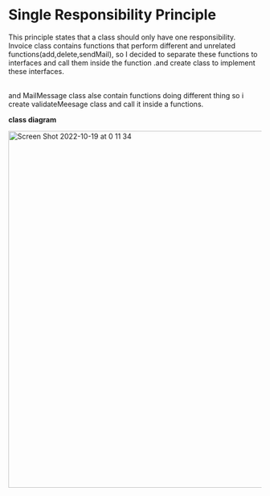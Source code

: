 # Single Responsibility Principle


This principle states that a class should only have one responsibility.
<br />
Invoice class  contains functions that perform different and unrelated functions(add,delete,sendMail), so I decided to separate these functions to interfaces and call them inside the function .and create class to implement these interfaces.

<br />
and MailMessage class alse contain functions doing different thing so i create validateMeesage class and call it inside a functions.
<br/>

**class diagram**


<img width="709" alt="Screen Shot 2022-10-19 at 0 11 34" src="https://user-images.githubusercontent.com/92644947/196545778-1dfc9abf-258d-456c-b856-b3e07e1e1d6a.png">
